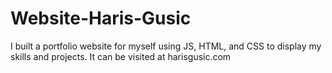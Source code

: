 # Website-Haris-Gusic
I built a portfolio website for myself using JS, HTML, and CSS to display my skills and projects. It can be visited at harisgusic.com
